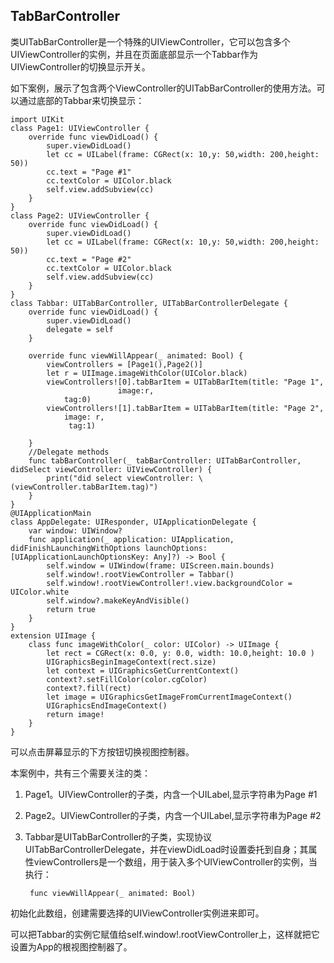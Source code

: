
## TabBarController

类UITabBarController是一个特殊的UIViewController，它可以包含多个UIViewController的实例，并且在页面底部显示一个Tabbar作为UIViewController的切换显示开关。

如下案例，展示了包含两个ViewController的UITabBarController的使用方法。可以通过底部的Tabbar来切换显示：

    import UIKit
    class Page1: UIViewController {
        override func viewDidLoad() {
            super.viewDidLoad()
            let cc = UILabel(frame: CGRect(x: 10,y: 50,width: 200,height: 50))
            cc.text = "Page #1"
            cc.textColor = UIColor.black
            self.view.addSubview(cc)
        }
    }
    class Page2: UIViewController {
        override func viewDidLoad() {
            super.viewDidLoad()
            let cc = UILabel(frame: CGRect(x: 10,y: 50,width: 200,height: 50))
            cc.text = "Page #2"
            cc.textColor = UIColor.black
            self.view.addSubview(cc)
        }
    }
    class Tabbar: UITabBarController, UITabBarControllerDelegate {
        override func viewDidLoad() {
            super.viewDidLoad()
            delegate = self
        }
        
        override func viewWillAppear(_ animated: Bool) {
            viewControllers = [Page1(),Page2()]
            let r = UIImage.imageWithColor(UIColor.black)
            viewControllers![0].tabBarItem = UITabBarItem(title: "Page 1",
                            image:r,
                tag:0)
            viewControllers![1].tabBarItem = UITabBarItem(title: "Page 2",
                image: r,
                 tag:1)
    
        }
        //Delegate methods
        func tabBarController(_ tabBarController: UITabBarController, didSelect viewController: UIViewController) {
            print("did select viewController: \(viewController.tabBarItem.tag)")
        }
    }
    @UIApplicationMain
    class AppDelegate: UIResponder, UIApplicationDelegate {
        var window: UIWindow?
        func application(_ application: UIApplication, didFinishLaunchingWithOptions launchOptions: [UIApplicationLaunchOptionsKey: Any]?) -> Bool {
            self.window = UIWindow(frame: UIScreen.main.bounds)
            self.window!.rootViewController = Tabbar()
            self.window!.rootViewController!.view.backgroundColor = UIColor.white
            self.window?.makeKeyAndVisible()
            return true
        }
    }
    extension UIImage {
        class func imageWithColor(_ color: UIColor) -> UIImage {
            let rect = CGRect(x: 0.0, y: 0.0, width: 10.0,height: 10.0 )
            UIGraphicsBeginImageContext(rect.size)
            let context = UIGraphicsGetCurrentContext()
            context?.setFillColor(color.cgColor)
            context?.fill(rect)
            let image = UIGraphicsGetImageFromCurrentImageContext()
            UIGraphicsEndImageContext()
            return image!
        }
    }
    
可以点击屏幕显示的下方按钮切换视图控制器。

本案例中，共有三个需要关注的类：

1. Page1。UIViewController的子类，内含一个UILabel,显示字符串为Page #1
2. Page2。UIViewController的子类，内含一个UILabel,显示字符串为Page #2 
3. Tabbar是UITabBarController的子类，实现协议UITabBarControllerDelegate，并在viewDidLoad时设置委托到自身；其属性viewControllers是一个数组，用于装入多个UIViewController的实例，当执行：

        func viewWillAppear(_ animated: Bool)
        
初始化此数组，创建需要选择的UIViewController实例进来即可。

可以把Tabbar的实例它赋值给self.window!.rootViewController上，这样就把它设置为App的根视图控制器了。





